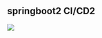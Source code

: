 ## springboot2 CI/CD2


<img src=https://cdn.pixabay.com/photo/2016/09/24/03/20/man-1690965_1280.jpg>
